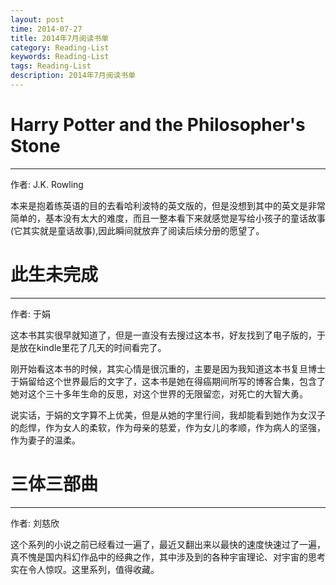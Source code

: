 ```yaml
---
layout: post
time: 2014-07-27
title: 2014年7月阅读书单
category: Reading-List
keywords: Reading-List
tags: Reading-List
description: 2014年7月阅读书单
---
```


# Harry Potter and the Philosopher's Stone

---------------------------

作者: J.K. Rowling

本来是抱着练英语的目的去看哈利波特的英文版的，但是没想到其中的英文是非常简单的，基本没有太大的难度，而且一整本看下来就感觉是写给小孩子的童话故事(它其实就是童话故事),因此瞬间就放弃了阅读后续分册的愿望了。

# 此生未完成

---------------------------

作者: 于娟

这本书其实很早就知道了，但是一直没有去搜过这本书，好友找到了电子版的，于是放在kindle里花了几天的时间看完了。

刚开始看这本书的时候，其实心情是很沉重的，主要是因为我知道这本书复旦博士于娟留给这个世界最后的文字了，这本书是她在得癌期间所写的博客合集，包含了她对这个三十多年生命的反思，对这个世界的无限留恋，对死亡的大智大勇。

说实话，于娟的文字算不上优美，但是从她的字里行间，我却能看到她作为女汉子的彪悍，作为女人的柔软，作为母亲的慈爱，作为女儿的孝顺，作为病人的坚强，作为妻子的温柔。


# 三体三部曲

---------------------------

作者: 刘慈欣


这个系列的小说之前已经看过一遍了，最近又翻出来以最快的速度快速过了一遍，真不愧是国内科幻作品中的经典之作，其中涉及到的各种宇宙理论、对宇宙的思考实在令人惊叹。这里系列，值得收藏。


